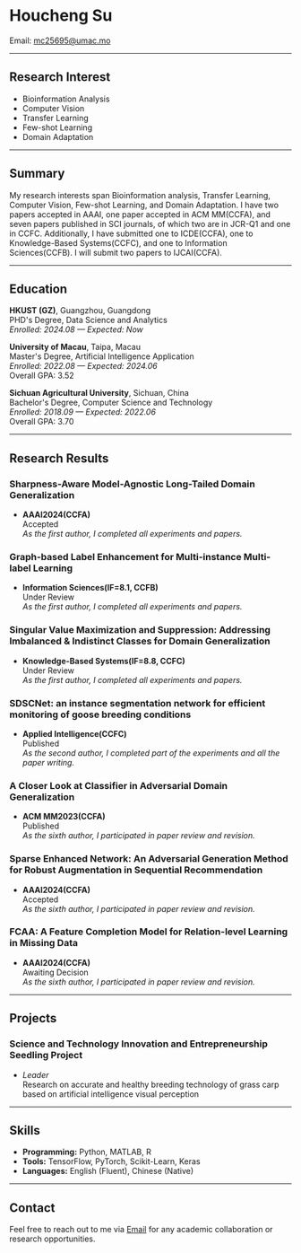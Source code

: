 # Houcheng Su

Email: mc25695@umac.mo

---

## Research Interest

- Bioinformation Analysis
- Computer Vision
- Transfer Learning
- Few-shot Learning
- Domain Adaptation

---

## Summary

My research interests span Bioinformation analysis, Transfer Learning, Computer Vision, Few-shot Learning, and Domain Adaptation. I have two papers accepted in AAAI, one paper accepted in ACM MM(CCFA), and seven papers published in SCI journals, of which two are in JCR-Q1 and one in CCFC. Additionally, I have submitted one to ICDE(CCFA), one to Knowledge-Based Systems(CCFC), and one to Information Sciences(CCFB). I will submit two papers to IJCAI(CCFA).

---

## Education

**HKUST (GZ)**, Guangzhou, Guangdong  
PHD's Degree, Data Science and Analytics  
_Enrolled: 2024.08 — Expected: Now_

**University of Macau**, Taipa, Macau  
Master's Degree, Artificial Intelligence Application  
_Enrolled: 2022.08 — Expected: 2024.06_  
Overall GPA: 3.52

**Sichuan Agricultural University**, Sichuan, China  
Bachelor's Degree, Computer Science and Technology  
_Enrolled: 2018.09 — Expected: 2022.06_  
Overall GPA: 3.70

---

## Research Results

### Sharpness-Aware Model-Agnostic Long-Tailed Domain Generalization
- **AAAI2024(CCFA)**  
  Accepted  
  _As the first author, I completed all experiments and papers._

### Graph-based Label Enhancement for Multi-instance Multi-label Learning
- **Information Sciences(IF=8.1, CCFB)**  
  Under Review  
  _As the first author, I completed all experiments and papers._

### Singular Value Maximization and Suppression: Addressing Imbalanced & Indistinct Classes for Domain Generalization
- **Knowledge-Based Systems(IF=8.8, CCFC)**  
  Under Review  
  _As the first author, I completed all experiments and papers._

### SDSCNet: an instance segmentation network for efficient monitoring of goose breeding conditions
- **Applied Intelligence(CCFC)**  
  Published  
  _As the second author, I completed part of the experiments and all the paper writing._

### A Closer Look at Classifier in Adversarial Domain Generalization
- **ACM MM2023(CCFA)**  
  Published  
  _As the sixth author, I participated in paper review and revision._

### Sparse Enhanced Network: An Adversarial Generation Method for Robust Augmentation in Sequential Recommendation
- **AAAI2024(CCFA)**  
  Accepted  
  _As the sixth author, I participated in paper review and revision._

### FCAA: A Feature Completion Model for Relation-level Learning in Missing Data
- **AAAI2024(CCFA)**  
  Awaiting Decision  
  _As the sixth author, I participated in paper review and revision._

---

## Projects

### Science and Technology Innovation and Entrepreneurship Seedling Project
- _Leader_  
  Research on accurate and healthy breeding technology of grass carp based on artificial intelligence visual perception

---

## Skills

- **Programming:** Python, MATLAB, R
- **Tools:** TensorFlow, PyTorch, Scikit-Learn, Keras
- **Languages:** English (Fluent), Chinese (Native)

---

## Contact

Feel free to reach out to me via [Email](mailto:mc25695@umac.mo) for any academic collaboration or research opportunities.

